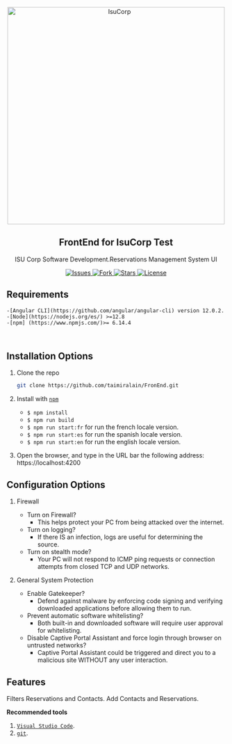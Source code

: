 <p align="center">
 <img width="500px" src="https://images.squarespace-cdn.com/content/v1/5984b064e45a7c8bbb3b45d4/1554752980383-FLWXEZT8TMA4UOZY72F0/ke17ZwdGBToddI8pDm48kPT19-xHNbp1o6G4pvbRA61Zw-zPPgdn4jUwVcJE1ZvWQUxwkmyExglNqGp0IvTJZamWLI2zvYWH8K3-s_4yszcp2ryTI0HqTOaaUohrI8PIye1CLND6MNMmG7o3xsW8kEPLbOlUq3mx8aqgI5LPxH4/LOGO+VERSION+08-2015+800.png" align="center" alt="IsuCorp" />
 <h2 align="center">FrontEnd for IsuCorp Test </h2>
 <p align="center">ISU Corp Software Development.Reservations Management System UI</p>
</p>
  <p align="center">
    <a href="https://github.com/taimiralain/FronEnd/issues">
      <img alt="Issues" src="https://img.shields.io/github/issues/taimiralain/FrontEnd" />
    </a>
    <a href="https://github.com/taimiralain/FrontEnd/network/members">
      <img alt="Fork" src="https://img.shields.io/github/forks/taimiralain/FrontEnd" />
    </a>
    <a href="https://github.com/taimiralain/FrontEnd/stargazers">
      <img alt="Stars" src="https://img.shields.io/github/stars/taimiralain/FrontEnd" />
    </a>
    <a href="https://github.com/taimiralain/FrontEnd/blob/master/LICENSE">
      <img alt="License" src="https://img.shields.io/github/license/taimiralain/FrontEnd" />
    </a>
 
  </p>

**Requirements**
---

```
-[Angular CLI](https://github.com/angular/angular-cli) version 12.0.2.
-[Node](https://nodejs.org/es/) >=12.8
-[npm] (https://www.npmjs.com/)>= 6.14.4



```

**Installation Options**
---
1. Clone the repo
   ```sh
   git clone https://github.com/taimiralain/FronEnd.git
   ```
2. Install with [`npm`](https://www.npmjs.com/)
    + `$ npm install`
    + `$ npm run build`
    + `$ npm run start:fr` for run the french locale version.
    + `$ npm run start:es` for run the spanish locale version.
    + `$ npm run start:en` for run the english locale version.

3. Open the browser, and type in the URL bar the following address:
    https://localhost:4200

**Configuration Options**
---

1. Firewall

    + Turn on Firewall?
        - This helps protect your PC from being attacked over the internet.
    + Turn on logging?
        - If there IS an infection, logs are useful for determining the source.
    + Turn on stealth mode?
        - Your PC will not respond to ICMP ping requests or connection attempts from closed TCP and UDP networks.

2. General System Protection

    + Enable Gatekeeper?
    	- Defend against malware by enforcing code signing and verifying downloaded applications before allowing them to run.
    + Prevent automatic software whitelisting?
        - Both built-in and downloaded software will require user approval for whitelisting.
    + Disable Captive Portal Assistant and force login through browser on untrusted networks?
        - Captive Portal Assistant could be triggered and direct you to a malicious site WITHOUT any user interaction.

**Features**
---
Filters Reservations and Contacts.
Add Contacts and Reservations.

**Recommended tools**
1. [`Visual Studio Code`](https://code.visualstudio.com/).
2. [`git`](https://git-scm.com/).

